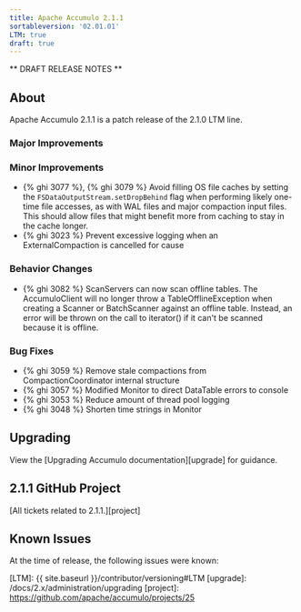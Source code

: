 ```yaml
---
title: Apache Accumulo 2.1.1
sortableversion: '02.01.01'
LTM: true
draft: true
---
```


** DRAFT RELEASE NOTES **

## About

Apache Accumulo 2.1.1 is a patch release of the 2.1.0 LTM line. 

### Major Improvements

### Minor Improvements

* {% ghi 3077 %}, {% ghi 3079 %} Avoid filling OS file caches by setting the
  `FSDataOutputStream.setDropBehind` flag when performing likely one-time file
  accesses, as with WAL files and major compaction input files. This should allow
  files that might benefit more from caching to stay in the cache longer.
* {% ghi 3023 %} Prevent excessive logging when an ExternalCompaction is cancelled for cause

### Behavior Changes

* {% ghi 3082 %} ScanServers can now scan offline tables. The AccumuloClient will no longer
  throw a TableOfflineException when creating a Scanner or BatchScanner against an offline table.
  Instead, an error will be thrown on the call to iterator() if it can't be scanned because it is offline.

### Bug Fixes

* {% ghi 3059 %} Remove stale compactions from CompactionCoordinator internal structure
* {% ghi 3057 %} Modified Monitor to direct DataTable errors to console
* {% ghi 3053 %} Reduce amount of thread pool logging
* {% ghi 3048 %} Shorten time strings in Monitor

## Upgrading

View the [Upgrading Accumulo documentation][upgrade] for guidance.

## 2.1.1 GitHub Project

[All tickets related to 2.1.1.][project]

## Known Issues

At the time of release, the following issues were known:


[LTM]: {{ site.baseurl }}/contributor/versioning#LTM
[upgrade]: /docs/2.x/administration/upgrading
[project]: https://github.com/apache/accumulo/projects/25
